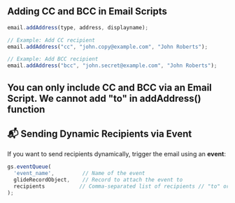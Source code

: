 
## Adding CC and BCC in Email Scripts

```javascript
email.addAddress(type, address, displayname);

// Example: Add CC recipient
email.addAddress("cc", "john.copy@example.com", "John Roberts");

// Example: Add BCC recipient
email.addAddress("bcc", "john.secret@example.com", "John Roberts");
```

You can only include **CC** and **BCC** via an **Email Script**.
We cannot add "to" in addAddress() function
---

## 📬 Sending Dynamic Recipients via Event

If you want to send recipients dynamically, trigger the email using an **event**:

```javascript
gs.eventQueue(
  'event_name',         // Name of the event
  glideRecordObject,    // Record to attach the event to
  recipients           // Comma-separated list of recipients // "to" or any value
);
```

